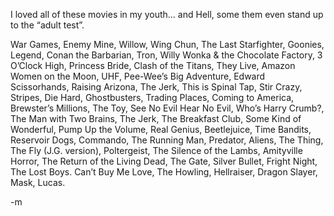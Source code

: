<p>I loved all of these movies in my youth&#8230; and Hell, some them even stand up to the &#8220;adult test&#8221;.</p>
<p>War Games, Enemy Mine, Willow, Wing Chun, The Last Starfighter, Goonies, Legend, Conan the Barbarian, Tron, Willy Wonka &#038; the Chocolate Factory, 3 O&#8217;Clock High, Princess Bride, Clash of the Titans, They Live, Amazon Women on the Moon, UHF, Pee-Wee&#8217;s Big Adventure, Edward Scissorhands, Raising Arizona, The Jerk, This is Spinal Tap, Stir Crazy, Stripes, Die Hard, Ghostbusters, Trading Places, Coming to America, Brewster&#8217;s Millions, The Toy, See No Evil Hear No Evil, Who&#8217;s Harry Crumb?, The Man with Two Brains, The Jerk, The Breakfast Club, Some Kind of Wonderful, Pump Up the Volume, Real Genius, Beetlejuice, Time Bandits, Reservoir Dogs, Commando, The Running Man, Predator, Aliens, The Thing, The Fly (J.G. version), Poltergeist, The Silence of the Lambs, Amityville Horror, The Return of the Living Dead, The Gate, Silver Bullet, Fright Night, The Lost Boys. Can&#8217;t Buy Me Love, The Howling, Hellraiser, Dragon Slayer, Mask, Lucas.</p>

<p>-m
</p>